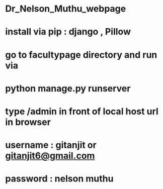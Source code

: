 # Dr_Nelson_Muthu_webpage
# install via pip : django , Pillow
# go to facultypage directory and run via 
# python manage.py runserver
# type /admin in front of local host url in browser
# username : gitanjit    or    gitanjit6@gmail.com
# password : nelson muthu
